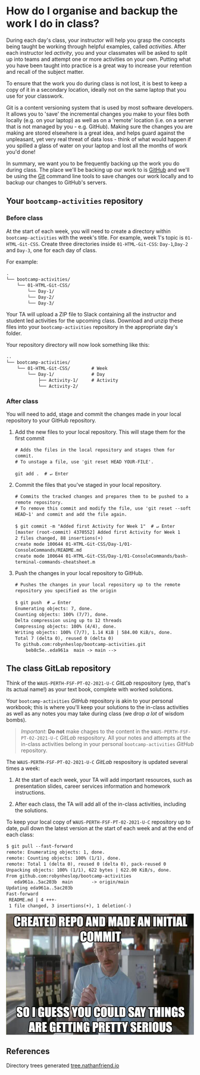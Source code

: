 # How do I organise and backup the work I do in class?

During each day's class, your instructor will help you grasp the concepts being taught be working through helpful examples, called _activities_. After each instructor led _activity_, you and your classmates will be asked to split up into teams and attempt one or more activities on your own. Putting what you have been taught into practice is a great way to increase your retention and recall of the subject matter.

To ensure that the work you do during class is not lost, it is best to keep a copy of it in a secondary location, ideally not on the same laptop that you use for your classwork.

Git is a content versioning system that is used by most software developers. It allows you to 'save' the incremental changes you make to your files both locally (e.g. on your laptop) as well as on a 'remote' location (i.e. on a server that is not managed by you - e.g. GitHub). Making sure the changes you are making are stored elsewhere is a great idea, and helps guard against the unpleasant, yet very real threat of data loss - think of what would happen if you spilled a glass of water on your laptop and lost all the months of work you'd done!

In summary, we want you to be frequently backing up the work you do during class. The place we'll be backing up our work to is [GitHub](https://github.com/) and we'll be using the [Git](https://git-scm.com/) command line tools to save changes our work locally and to backup our changes to GitHub's servers.

## Your `bootcamp-activities` repository

### Before class

At the start of each week, you will need to create a directory within `bootcamp-activities` with the week's title. For example, week 1's topic is `01-HTML-Git-CSS`. Create three directories inside `01-HTML-Git-CSS`: `Day-1`,`Day-2` and `Day-3`, one for each day of class.

For example:

```console
.
└── bootcamp-activities/
    └── 01-HTML-Git-CSS/ 
        └── Day-1/
        └── Day-2/
        └── Day-3/
```

Your TA will upload a ZIP file to Slack containing all the instructor and student led activities for the upcoming class. Download and unzip these files into your `bootcamp-activities` repository in the appropriate day's folder.

Your repository directory will now look something like this:

```console
..
└── bootcamp-activities/
    └── 01-HTML-Git-CSS/        # Week
        └── Day-1/              # Day
            ├── Activity-1/     # Activity
            └── Activity-2/     
```

### After class

You will need to add, stage and commit the changes made in your local repository to your GitHub repository.

1. Add the new files to your local repository. This will stage them for the first commit

   ```console
   # Adds the files in the local repository and stages them for commit.
   # To unstage a file, use 'git reset HEAD YOUR-FILE'.

   git add .  # ↵ Enter
   ```

2. Commit the files that you've staged in your local repository.

   ```console
   # Commits the tracked changes and prepares them to be pushed to a remote repository.
   # To remove this commit and modify the file, use 'git reset --soft HEAD~1' and commit and add the file again.

   $ git commit -m "Added first Activity for Week 1"  # ↵ Enter
   [master (root-commit) 4370552] Added first Activity for Week 1
   2 files changed, 88 insertions(+)
   create mode 100644 01-HTML-Git-CSS/Day-1/01-ConsoleCommands/README.md
   create mode 100644 01-HTML-Git-CSS/Day-1/01-ConsoleCommands/bash-terminal-commands-cheatsheet.m
   ```

3. Push the changes in your local repository to GitHub.

   ```console
   # Pushes the changes in your local repository up to the remote repository you specified as the origin

   $ git push  # ↵ Enter
   Enumerating objects: 7, done.
   Counting objects: 100% (7/7), done.
   Delta compression using up to 12 threads
   Compressing objects: 100% (4/4), done.
   Writing objects: 100% (7/7), 1.14 KiB | 584.00 KiB/s, done.
   Total 7 (delta 0), reused 0 (delta 0)
   To github.com:robynheslop/bootcamp-activities.git
       beb8c5e..eda961a  main -> main -->
   ```

## The class GitLab repository

Think of the `WAUS-PERTH-FSF-PT-02-2021-U-C` _GitLab_ respository (yep, that's its actual name!) as your text book, complete with worked solutions.

Your `bootcamp-activities` _GitHub_ repository is akin to your personal workbook; this is where you'll keep your solutions to the in-class activities as well as any notes you may take during class (we drop _a lot_ of wisdom bombs).

>*Important*: **Do not** make chages to the content in the `WAUS-PERTH-FSF-PT-02-2021-U-C` _GitLab_ respository. All your notes and attempts at the in-class activities belong in your personal `bootcamp-activities` _GitHub_ repository.

The `WAUS-PERTH-FSF-PT-02-2021-U-C` _GitLab_ respository is updated several times a week:

1. At the start of each week, your TA will add important resources, such as presentation slides, career services information and homework instructions.

2. After each class, the TA will add all of the in-class activities, including the solutions.

To keep your local copy of `WAUS-PERTH-FSF-PT-02-2021-U-C` repository up to date, pull down the latest version at the start of each week and at the end of each class:

```console
$ git pull --fast-forward
remote: Enumerating objects: 1, done.
remote: Counting objects: 100% (1/1), done.
remote: Total 1 (delta 0), reused 0 (delta 0), pack-reused 0
Unpacking objects: 100% (1/1), 622 bytes | 622.00 KiB/s, done.
From github.com:robynheslop/bootcamp-activities
   eda961a..5ac203b  main       -> origin/main
Updating eda961a..5ac203b
Fast-forward
 README.md | 4 +++-
 1 file changed, 3 insertions(+), 1 deletion(-)
```

![initial commit](./images/initial-commit.png)

## References

Directory trees generated [tree.nathanfriend.io](https://tree.nathanfriend.io/)
